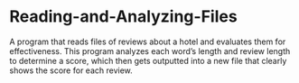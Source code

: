 # Reading-and-Analyzing-Files
A program that reads files of reviews about a hotel and evaluates them for effectiveness. This program analyzes each word’s length and review length to determine a score, which then gets outputted into a new file that clearly shows the score for each review.  
